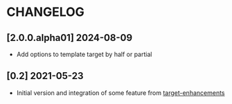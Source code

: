 # CHANGELOG

## [2.0.0.alpha01] 2024-08-09
- Add options to template target by half or partial

## [0.2] 2021-05-23

- Initial version and integration of some feature from [target-enhancements](https://github.com/eadorin/target-enhancements)
